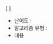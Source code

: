 [ ]

* 난이도 : 
* 알고리즘 유형 : 
* 내용
```

```

<!--
- 문제명 : [출제기관] 문제번호 문제명
    - 출제기관 : 백준, 프로그래머스
    - 문제 번호 : URL 끝에 붙어있는 번호 적기
- 난이도
- 알고리즘 유형
    - 본인이 풀은 방식으로 적기
    - 유형을 알기 힘든 경우 - 표시
- 내용
    - 어떤 흐름으로 문제를 풀게 되었는지, 어려웠던 부분 등 설명

<예시 1 - 프로그래머스>
[프로그래머스] 120845 주사위의 개수

난이도 : Lv.0
알고리즘 유형 : -
내용 : 완탐인줄 알고 문제 풀었는데 시간초과 나서 ~~~했습니다

<예시 2 - 백준>
[백준] 1111 주사위

난이도 : 실버2
알고리즘 유형 : BFS
내용 : 완탐인줄 알고 문제 풀었는데 시간초과 나서 ~~~했습니다
-->
